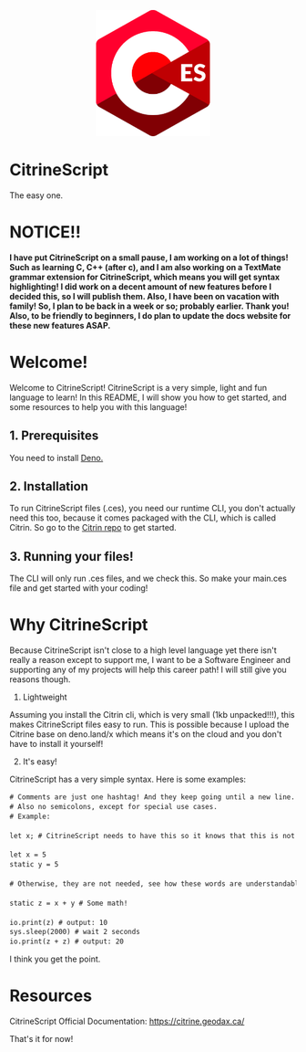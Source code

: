 <p align="center">
<img src="./CitrineScriptLogoNew.png" width="200"></p>

# CitrineScript

The easy one.

# NOTICE!!

**I have put CitrineScript on a small pause, I am working on a lot of things! Such as learning C, C++ (after c), and I am also working on a TextMate grammar extension for CitrineScript, which means you will get syntax highlighting! I did work on a decent amount of new features before I decided this, so I will publish them. Also, I have been on vacation with family! So, I plan to be back in a week or so; probably earlier. Thank you! Also, to be friendly to beginners, I do plan to update the docs website for these new features ASAP.**

# Welcome!

Welcome to CitrineScript! CitrineScript is a very simple, light and fun language to learn! In this README, I will show you how to get started, and some resources to help you with this language!

## 1. Prerequisites

You need to install [Deno.](https://deno.land/)

## 2. Installation

To run CitrineScript files (.ces), you need our runtime CLI, you don't actually need this too, because it comes packaged with the CLI, which is called Citrin. So go to the [Citrin repo](https://github.com/Devitzer/citrin) to get started.

## 3. Running your files!

The CLI will only run .ces files, and we check this. So make your main.ces file and get started with your coding!

# Why CitrineScript

Because CitrineScript isn't close to a high level language yet there isn't really a reason except to support me, I want to be a Software Engineer and supporting any of my projects will help this career path! I will still give you reasons though.

1. Lightweight

Assuming you install the Citrin cli, which is very small (1kb unpacked!!!), this makes CitrineScript files easy to run. This is possible because I upload the Citrine base on deno.land/x which means it's on the cloud and you don't have to install it yourself!

2. It's easy!

CitrineScript has a very simple syntax.
Here is some examples:

```txt
# Comments are just one hashtag! And they keep going until a new line.
# Also no semicolons, except for special use cases.
# Example:

let x; # CitrineScript needs to have this so it knows that this is not just an undefined variable

let x = 5
static y = 5

# Otherwise, they are not needed, see how these words are understandable for both program and also non programmers easily?

static z = x + y # Some math!

io.print(z) # output: 10
sys.sleep(2000) # wait 2 seconds
io.print(z + z) # output: 20
```

I think you get the point.

# Resources

CitrineScript Official Documentation: https://citrine.geodax.ca/

That's it for now!